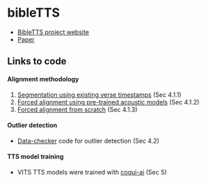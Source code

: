 # bibleTTS

- [BibleTTS project website](https://masakhane-io.github.io/bibleTTS/)
- [Paper](https://arxiv.org/pdf/2207.03546.pdf)


## Links to code

#### Alignment methodology

1. [Segmentation using existing verse timestamps](https://github.com/coqui-ai/open-bible-scripts) (Sec 4.1.1)
2. [Forced alignment using pre-trained acoustic models](https://github.com/alpoktem/bible2speechDB) (Sec 4.1.2)
3. [Forced alignment from scratch](https://github.com/coqui-ai/open-bible-scripts) (Sec 4.1.3)

#### Outlier detection

- [Data-checker](https://github.com/coqui-ai/data-checker) code for outlier detection (Sec 4.2)

#### TTS model training

- VITS TTS models were trained with [coqui-ai](https://github.com/coqui-ai/TTS) (Sec 5)
